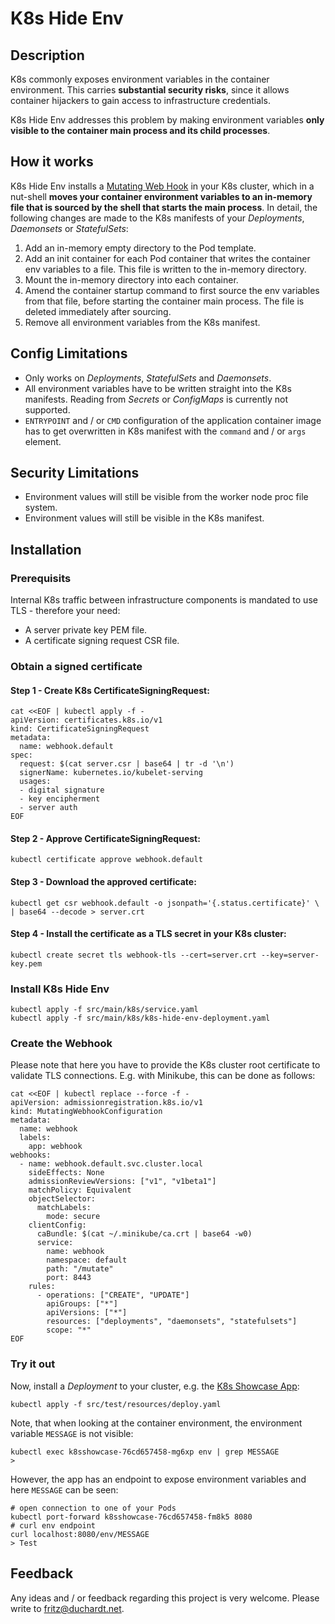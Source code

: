 # K8s Hide Env

## Description

K8s commonly exposes environment variables in the container environment. This carries **substantial security risks**, since it allows container hijackers to gain access to infrastructure credentials.

K8s Hide Env addresses this problem by making environment variables **only visible to the container main process and its child processes**.

## How it works

K8s Hide Env installs a [Mutating Web Hook](https://kubernetes.io/blog/2019/03/21/a-guide-to-kubernetes-admission-controllers/) in your K8s cluster, which in a nut-shell **moves your container environment variables to an in-memory file that is sourced by the shell that starts the main process**. In detail, the following changes are made to the K8s manifests of your *Deployments*, *Daemonsets* or *StatefulSets*:

1. Add an in-memory empty directory to the Pod template.
2. Add an init container for each Pod container that writes the container env variables to a file. This file is written to the in-memory directory.
3. Mount the in-memory directory into each container.
4. Amend the container startup command to first source the env variables from that file, before starting the container main process. The file is deleted immediately after sourcing.
5. Remove all environment variables from the K8s manifest.

## Config Limitations

- Only works on *Deployments*, *StatefulSets* and *Daemonsets*.
- All environment variables have to be written straight into the K8s manifests. Reading from *Secrets* or *ConfigMaps* is currently not supported.
- `ENTRYPOINT` and / or `CMD` configuration of the application container image has to get overwritten in K8s manifest with the `command` and / or `args` element.

## Security Limitations

- Environment values will still be visible from the worker node proc file system.
- Environment values will still be visible in the K8s manifest.

## Installation

### Prerequisits

Internal K8s traffic between infrastructure components is mandated to use TLS - therefore your need:

- A server private key PEM file.
- A certificate signing request CSR file.

### Obtain a signed certificate

#### Step 1 - Create K8s CertificateSigningRequest:
```shell
cat <<EOF | kubectl apply -f -
apiVersion: certificates.k8s.io/v1
kind: CertificateSigningRequest
metadata:
  name: webhook.default
spec:
  request: $(cat server.csr | base64 | tr -d '\n')
  signerName: kubernetes.io/kubelet-serving
  usages:
  - digital signature
  - key encipherment
  - server auth
EOF
```
#### Step 2 - Approve CertificateSigningRequest:
```shell
kubectl certificate approve webhook.default
```
#### Step 3 - Download the approved certificate:
```shell
kubectl get csr webhook.default -o jsonpath='{.status.certificate}' \
| base64 --decode > server.crt
```
#### Step 4 - Install the certificate as a TLS secret in your K8s cluster:
```shell
kubectl create secret tls webhook-tls --cert=server.crt --key=server-key.pem
```

### Install K8s Hide Env
```shell
kubectl apply -f src/main/k8s/service.yaml
kubectl apply -f src/main/k8s/k8s-hide-env-deployment.yaml
```

### Create the Webhook

Please note that here you have to provide the K8s cluster root certificate to validate TLS connections. E.g. with Minikube, this can be done as follows:

```shell
cat <<EOF | kubectl replace --force -f -
apiVersion: admissionregistration.k8s.io/v1
kind: MutatingWebhookConfiguration
metadata:
  name: webhook
  labels:
    app: webhook
webhooks:
  - name: webhook.default.svc.cluster.local
    sideEffects: None
    admissionReviewVersions: ["v1", "v1beta1"]
    matchPolicy: Equivalent
    objectSelector:
      matchLabels:
        mode: secure
    clientConfig:
      caBundle: $(cat ~/.minikube/ca.crt | base64 -w0)
      service:
        name: webhook
        namespace: default
        path: "/mutate"
        port: 8443
    rules:
      - operations: ["CREATE", "UPDATE"]
        apiGroups: ["*"]
        apiVersions: ["*"]
        resources: ["deployments", "daemonsets", "statefulsets"]
        scope: "*"
EOF
```

### Try it out

Now, install a *Deployment* to your cluster, e.g. the [K8s Showcase App](https://github.com/fritzduchardt/k8s-showcase-application):
```shell
kubectl apply -f src/test/resources/deploy.yaml
```
Note, that when looking at the container environment, the environment variable `MESSAGE` is not visible:
```shell
kubectl exec k8sshowcase-76cd657458-mg6xp env | grep MESSAGE
> 
```
However, the app has an endpoint to expose environment variables and here `MESSAGE` can be seen:
```
# open connection to one of your Pods
kubectl port-forward k8sshowcase-76cd657458-fm8k5 8080
# curl env endpoint
curl localhost:8080/env/MESSAGE
> Test
```

## Feedback

Any ideas and / or feedback regarding this project is very welcome. Please write to [fritz@duchardt.net](mailto:fritz@duchardt.net).